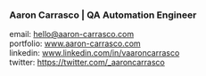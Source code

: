 ### Aaron Carrasco | QA Automation Engineer

email: hello@aaron-carrasco.com <br>
portfolio: www.aaron-carrasco.com <br>
linkedin: www.linkedin.com/in/vaaroncarrasco <br>
twitter: https://twitter.com/_aaroncarrasco
